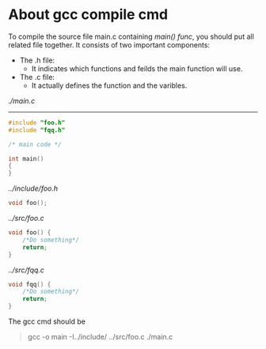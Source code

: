 # About gcc compile cmd
To compile the source file main.c containing *main() func*, you should put all related file together.
It consists of two important components:
- The .h file:
	- It indicates which functions and feilds the main function will use.
- The .c file:
	- It actually defines the function and the varibles. 

*./main.c*
_____
```cpp
#include "foo.h"
#include "fqq.h"

/* main code */

int main() 
{
}
```

*../include/foo.h*

```cpp
void foo();
```

*../src/foo.c*
```cpp
void foo() {
	/*Do something*/
	return;
}
```

*../src/fqq.c*
```cpp
void fqq() {
	/*Do something*/
	return;
}
```
The gcc cmd should be
> gcc -o main -I../include/ ../src/foo.c ./main.c 

